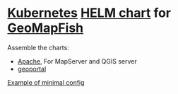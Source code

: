 # [Kubernetes](https://kubernetes.io/) [HELM chart](https://helm.sh/) for [GeoMapFish](https://github.com/camptocamp/c2cgeoportal)

Assemble the charts:

- [Apache](https://github.com/camptocamp/helm-apache), For MapServer and QGIS server
- [geoportal](https://github.com/camptocamp/helm-geoportal)

[Example of minimal config](./tests/recommend.yaml)
